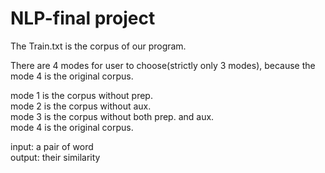 # NLP-final project
The Train.txt is the corpus of our program.  

There are 4 modes for user to choose(strictly only 3 modes), because the mode 4 is the original corpus.  

mode 1 is the corpus without prep.  
mode 2 is the corpus without aux.  
mode 3 is the corpus without both prep. and aux.  
mode 4 is the original corpus.
 
input: a pair of word  
output: their similarity
